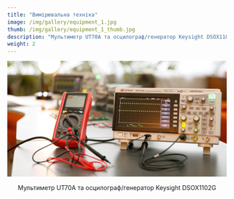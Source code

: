 ```yaml
---
title: "Вимірювальна техніка"
image: /img/gallery/equipment_1.jpg
thumb: /img/gallery/equipment_1_thumb.jpg
description: "Мультиметр UT70A та осцилограф/генератор Keysight DSOX1102G"
weight: 2
---
```


![Вимірювальна техніка](/img/gallery/equipment_1.jpg)

<p style="text-align: center;">Мультиметр UT70A та осцилограф/генератор Keysight DSOX1102G</p>
